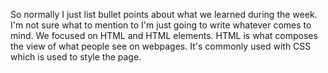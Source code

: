 So normally I just list bullet points about what we learned during the week. I'm not sure what to mention to I'm just going to write whatever comes to mind. We focused on HTML and HTML elements. HTML is what composes the view of what people see on webpages.
It's commonly used with CSS which is used to style the page.

